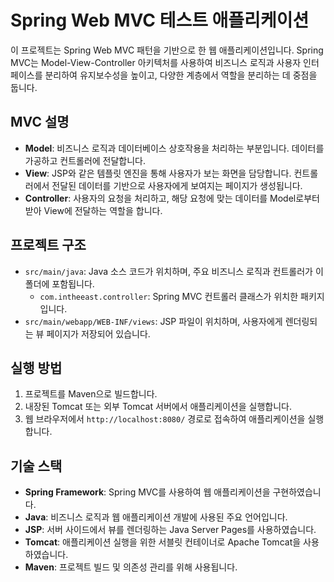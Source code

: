# Spring Web MVC 테스트 애플리케이션

이 프로젝트는 Spring Web MVC 패턴을 기반으로 한 웹 애플리케이션입니다. Spring MVC는 Model-View-Controller 아키텍처를 사용하여 비즈니스 로직과 사용자 인터페이스를 분리하여 유지보수성을 높이고, 다양한 계층에서 역할을 분리하는 데 중점을 둡니다.

## MVC 설명

- **Model**: 비즈니스 로직과 데이터베이스 상호작용을 처리하는 부분입니다. 데이터를 가공하고 컨트롤러에 전달합니다.
- **View**: JSP와 같은 템플릿 엔진을 통해 사용자가 보는 화면을 담당합니다. 컨트롤러에서 전달된 데이터를 기반으로 사용자에게 보여지는 페이지가 생성됩니다.
- **Controller**: 사용자의 요청을 처리하고, 해당 요청에 맞는 데이터를 Model로부터 받아 View에 전달하는 역할을 합니다.

## 프로젝트 구조

- `src/main/java`: Java 소스 코드가 위치하며, 주요 비즈니스 로직과 컨트롤러가 이 폴더에 포함됩니다.
  - `com.intheeast.controller`: Spring MVC 컨트롤러 클래스가 위치한 패키지입니다.
- `src/main/webapp/WEB-INF/views`: JSP 파일이 위치하며, 사용자에게 렌더링되는 뷰 페이지가 저장되어 있습니다.

## 실행 방법

1. 프로젝트를 Maven으로 빌드합니다.
2. 내장된 Tomcat 또는 외부 Tomcat 서버에서 애플리케이션을 실행합니다.
3. 웹 브라우저에서 `http://localhost:8080/` 경로로 접속하여 애플리케이션을 실행합니다.

## 기술 스택

- **Spring Framework**: Spring MVC를 사용하여 웹 애플리케이션을 구현하였습니다.
- **Java**: 비즈니스 로직과 웹 애플리케이션 개발에 사용된 주요 언어입니다.
- **JSP**: 서버 사이드에서 뷰를 렌더링하는 Java Server Pages를 사용하였습니다.
- **Tomcat**: 애플리케이션 실행을 위한 서블릿 컨테이너로 Apache Tomcat을 사용하였습니다.
- **Maven**: 프로젝트 빌드 및 의존성 관리를 위해 사용됩니다.
